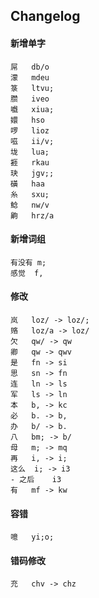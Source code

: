 ## Changelog
#### 新增单字
```
屌	db/o
濛	mdeu
箓	ltvu;
臜	iveo
嚱	xiua;
嬛	hso
啰	lioz
嗞	ii/v;
垅	lua;
捱	rkau
玦	jgv;;
磺	haa
糸	sxu;
鲶	nw/v
齁	hrz/a
```

#### 新增词组
```
有没有	m;
感觉	f,
```

#### 修改
```
岚	loz/ -> loz/;
赂	loz/a -> loz/
欠	qw/ -> qw
卿	qw -> qwv
是	fn -> si
思	sn -> fn
连	ln -> ls
军	ls -> ln
本	b, -> kc
必	b. -> b,
办	b/ -> b.
八	bm; -> b/
母	m; -> mq
再	i, -> i;
这么	i; -> i3
- 之后	i3
有	mf -> kw
```

#### 容错
```
噫	yi;o;
```

#### 错码修改
```
充	chv -> chz
```